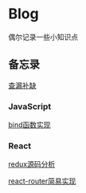 # Blog
偶尔记录一些小知识点

## 备忘录
[查漏补缺](https://github.com/AdwardZheng/Blog/blob/master/notes/js%E6%8B%BE%E9%81%97.md)

### JavaScript

[bind函数实现](https://github.com/AdwardZheng/Blog/blob/master/notes/bind%E5%AE%9E%E7%8E%B0.md)

### React
[redux源码分析](https://github.com/AdwardZheng/Blog/blob/master/notes/redux%E6%BA%90%E7%A0%81%E5%88%86%E6%9E%90%E5%8F%8A%E7%AE%80%E6%98%93%E5%AE%9E%E7%8E%B0/redux%E6%BA%90%E7%A0%81%E5%88%86%E6%9E%90.md)

[react-router简易实现](https://github.com/AdwardZheng/Simple-React-Router)



